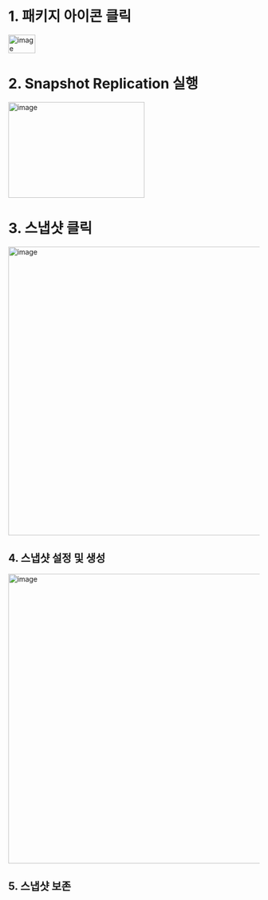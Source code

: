 # 1. 패키지 아이콘 클릭 

<img width="54" height="37" alt="image" src="https://github.com/user-attachments/assets/2a8116e9-86fc-4a01-b1ee-360ebdd88549" />

# 2. Snapshot Replication 실행 

<img width="273" height="192" alt="image" src="https://github.com/user-attachments/assets/ca82cd03-b8dd-4126-830c-c626b58216af" />


# 3. 스냅샷 클릭 

<img width="994" height="579" alt="image" src="https://github.com/user-attachments/assets/27cf4277-76f5-4fdf-8fb4-450987a24d8b" />

## 4. 스냅샷 설정 및 생성

<img width="699" height="581" alt="image" src="https://github.com/user-attachments/assets/615bce3c-235e-4c26-a8db-75e6b3fc20bd" />

## 5. 스냅샷 보존




